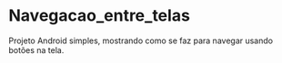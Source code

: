 # Navegacao_entre_telas
Projeto Android simples, mostrando como se faz para navegar usando botões na tela.
